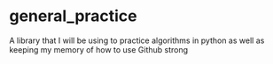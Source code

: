 # general_practice

A library that I will be using to practice algorithms in python as well as keeping my memory of how to use
Github strong
